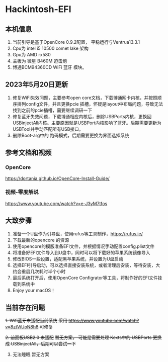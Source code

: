 # Hackintosh-EFI

## 本机信息
1. 当前引导是基于OpenCore 0.9.2配置， 平稳运行与Ventrua13.3.1
2. Cpu为 intel i5 10500 comet lake 架构
3. Gpu为 AMD rx580
4. 主板为 微星 B460M 迫击炮
5. 博通BCM94360CD WiFi 蓝牙 模块。

## 2023年5月20日更新
1. 修复WiFi失效问题，主要参考open core文档，下载博通网卡内核，并按照顺序排列config文件，并且更换pcie 插槽，怀疑是layout中布局问题，导致无法找到之前的pcie插槽，需要继续调研一下
2. 修复蓝牙失效问题，下载博通相应内核后，删除USBPorts内核，更换回USBinjectAll内核。主要原因就是USBPort内核影响了蓝牙。后期需要更新为USBTool并手动匹配所有USB接口。
3. 删除Boot-arg中的 跑码模式，后期需要更换为界面选择系统

## 参考文档和视频
### OpenCore
https://dortania.github.io/OpenCore-Install-Guide/
### 视频-零度解说
https://www.youtube.com/watch?v=e-J3yM7tfos

## 大致步骤
1. 准备一个U盘作为引导盘，使用rufus等工具制作，https://rufus.ie/
2. 下载最新的opencore 的资源
3. 使用opencore的模版准备EFI文件，并根据情况手动配置config.plist文件
4. 将准备好EFI文件导入到U盘中，同时可以将下载好的苹果系统镜像导入
5. 修改BIOS一些设置，适配黑苹果系统，并设置为U盘启动
6. 选择EFI引导启动，可以选择直接安装系统，或者清理后安装，等待安装，大约会重启几次耗时半个小时
7. 最后系统打开后，使用OpenCore Configrator等工具，将制作好的EFI文件挂载到系统中
8. Enjoy your macOS！

## 当前存在问题
~~1. Wifi蓝牙未适配当前系统~~
~~采用 https://www.youtube.com/watch?v=8ztViUoN8h8 可修复~~

~~2. 前面板USB2.0 未适配~~
~~暂无方案， 可能是需要处理 Kexts中的 USBPorts 更换成 USBinjectAll，后期可以尝试一下~~

3. 无法睡眠
暂无方案

